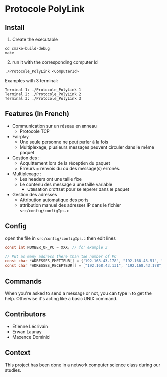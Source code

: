 # Protocole PolyLink

## Install
1. Create the executable
```
cd cmake-build-debug
make
```
2. run it with the corresponding computer Id
```
./Protocole_PolyLink <ComputerId>
```
Examples with 3 terminal:
```
Terminal 1: ./Protocole_PolyLink 1
Terminal 2: ./Protocole_PolyLink 2
Terminal 3: ./Protocole_PolyLink 3
```

## Features (In French)
- Communication sur un réseau en anneau
    - Protocole TCP
- Fairplay
    - Une seule personne ne peut parler à la fois
    - Multiplexage, plusieurs messages peuvent circuler dans le même paquet
- Gestion des :
    - Acquittement lors de la réception du paquet
    - Erreurs = renvois du ou des message(s) erronés.
- Multiplexage :
    - Les headers ont une taille fixe    
    - Le contenu des message a une taille variable
        - Utilisation d'offset pour se repérer dans le paquet
- Gestion des adresses
    - Attribution automatique des ports
    - attribution manuel des adresses IP dans le fichier `src/config/configIps.c`
    
## Config
open the file in `src/config/configIps.c` then edit lines 
```C
const int NUMBER_OF_PC = XXX; // for example 3

// Put as many address there than the number of PC
const char *ADRESSES_EMETTEUR[] = {"192.168.43.178", "192.168.43.51", "192.168.43.131"};
const char *ADRESSES_RECEPTEUR[] = {"192.168.43.131", "192.168.43.178", "192.168.43.51"};
```

## Commands
When you're asked to send a message or not, you can type `h` to get the help.
Otherwise it's acting like a basic UNIX command.

## Contributors
- Etienne Lécrivain
- Erwan Launay
- Maxence Dominici

## Context
This project has been done in a network computer science class during our studies.
